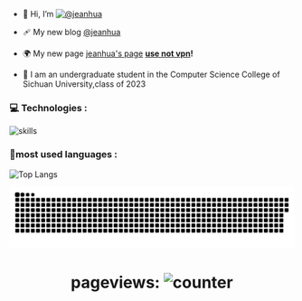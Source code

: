 - 👋 Hi, I’m [![@jeanhua](https://img.shields.io/badge/@jeanhua-8A2BE2)](https://github.com/jeanhua)

- 🩹 My new blog [@jeanhua](https://www.blog.jeanhua.cn/)

- 🌍 My new page [jeanhua's page](https://www.jeanhua.cn)  **<u>use not vpn</u>!**

- 🏫 I am an undergraduate student in the Computer Science College of Sichuan University,class of 2023

### 💻 Technologies :

![skills](https://skillicons.dev/icons?perline=14&i=html,java,python,c,cpp,cs,typescript,dart,javascript,flutter,vue,git,github,linux,ubuntu,md,photoshop,postman,sqlite,vscode,visualstudio,idea,qt,pycharm,unity)

### 🏀most used languages :

![Top Langs](https://github-readme-stats.vercel.app/api/top-langs/?username=jeanhua&hide=javascript,css,scss,html,cmake&theme=radical&bg_color=30,e96443,904e95&title_color=fff&text_color=fff)

<p align="center">
 <img width="1000" src="assets/github-snake.svg" alt="snake"/>
</p>

<div align="center">

 # pageviews:  ![counter](https://count.getloli.com/@jeanhua?name=jeanhua&theme=capoo-2&padding=7&offset=0&align=top&scale=1&pixelated=1&darkmode=auto)

</div>